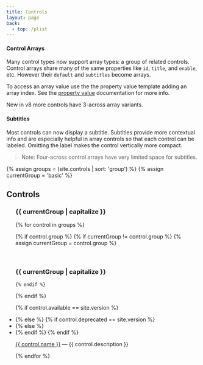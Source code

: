 ```yaml
---
title: Controls
layout: page
back:
  - top: /plist
---
```


#### Control Arrays

Many control types now support array types: a group of related controls.  Control arrays share many of the same properties like `id`, `title`, and `enable`, etc. However their `default` and `subtitles` become arrays.

To access an array value use the the property value template adding an array index. See the [property value](../../templates/value.html) documentation for more info.

New in v8 more controls have 3-across array variants.

#### Subtitles
Most controls can now display a subtitle.  Subtitles provide more contextual info and are especially helpful in array controls so that each control can be labeled. Omitting the label makes the control vertically more compact.

> Note: Four-across control arrays have very limited space for subtitles.

{% assign groups = (site.controls | sort: 'group') %}
{% assign currentGroup = 'basic' %}


## Controls
<ul>
<h3>{{ currentGroup | capitalize }}</h3>
{% for control in groups %}

  {% if control.group %}
    {% if currentGroup != control.group %}
      {% assign currentGroup = control.group %}
<br>      
<br>      
<h3>{{ currentGroup | capitalize }}</h3>

    {% endif %}
  {% endif %}


{% if control.available == site.version %}
    <li class='new'>
{% else %}
    {% if control.deprecated == site.version %}
        <li class='new deprecation'>
    {% else %}
        <li>
    {% endif %}
{% endif %}

<a href='{{ site.baseurl }}{{ control.url }}'>{{ control.name }}</a> &mdash; {{ control.description }}</li>

{% endfor %}
</ul>